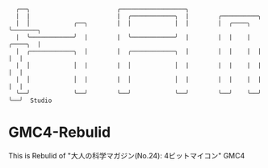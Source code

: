 ```                                                                     
  ╭──╮                        ╭──────────────────╮                  
  |  |                        |  ╭────────────╮  |        ╭──────────╮          
  |  │            ╭──╮        |  |            |  |        |  ╭────╮  ╰───────╮  
  |  ╰────────────╯  |        |  ╰────────────╯  |        |  |    |  ╭────╮  |  
  |  ╭────────────╮  |        |  ╭────────────╮  |        |  |    |  |    |  |  
  |  │            │  |        |  │            │  |        |  |    |  |    |  |  
  |  │            │  |        |  │            │  |        |  |    |  |    |  | 
  ╰──╯            ╰──╯        ╰──╯            ╰──╯        ╰──╯    ╰──╯    ╰──╯  Studio
```

# GMC4-Rebulid

This is Rebulid of "大人の科学マガジン(No.24): 4ビットマイコン" GMC4

